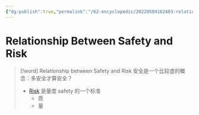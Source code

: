 ```yaml
---
{"dg-publish":true,"permalink":"/62-encyclopedic/20220504162403-relationship-between-safety-and-risk/","dgHomeLink":true,"dgPassFrontmatter":false}
---
```



# Relationship Between Safety and Risk

> [!word] Relationship between Safety and Risk
> 安全是一个比较虚的概念：多安全才算安全？
>
> - [Risk](20220504160045-risk.md) 是量度 safety 的一个标准
>   - 质
>   - 量
